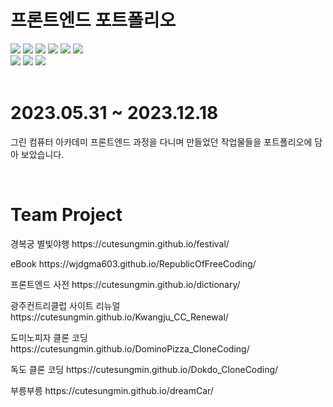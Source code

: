 # 프론트엔드 포트폴리오
  <span><img src="https://img.shields.io/badge/HTML5-E34F26?style=flat&logo=HTML5&logoColor=white" /></span>
  <span><img src="https://img.shields.io/badge/CSS-1572B6?style=flat&logo=css3&logoColor=white" /></span>
  <span><img src="https://img.shields.io/badge/Java script-F7DF1E?style=flat&logo=javascript&logoColor=white" /></span>
  <span><img src="https://img.shields.io/badge/React-61DAFB?style=flat&logo=react&logoColor=white" /></span>
  <span><img src="https://img.shields.io/badge/Node.js-339933?style=flat&logo=nodedotjs&logoColor=white" /></span>
  <span><img src="https://img.shields.io/badge/Three.js-000000?style=flat&logo=threedotjs&logoColor=white" /></span>
  <br>
  <span><img src="https://img.shields.io/badge/Figma-F24E1E?style=flat&logo=figma&logoColor=white" /></span>
  <span><img src="https://img.shields.io/badge/Illustrator-FF9A00?style=flat&logo=adobeillustrator&logoColor=white" /></span>
  <span><img src="https://img.shields.io/badge/Blender-E87D0D?style=flat&logo=blender&logoColor=white" /></span>
<br>
<br>
# 2023.05.31 ~ 2023.12.18
<p>그린 컴퓨터 아카데미 프론트엔드 과정을 다니며 만들었던 작업물들을 포트폴리오에 담아 보았습니다.</p>
<br>
<h1> Team Project </h1>
<p>경복궁 별빛야행 https://cutesungmin.github.io/festival/</p>
<p>eBook https://wjdgma603.github.io/RepublicOfFreeCoding/</p>
<p>프론트엔드 사전 https://cutesungmin.github.io/dictionary/</p>
<p>광주컨트리클럽 사이트 리뉴얼 https://cutesungmin.github.io/Kwangju_CC_Renewal/</p>
<p>도미노피자 클론 코딩 https://cutesungmin.github.io/DominoPizza_CloneCoding/</p>
<p>독도 클론 코딩 https://cutesungmin.github.io/Dokdo_CloneCoding/</p>
<p>부릉부릉 https://cutesungmin.github.io/dreamCar/</p>
